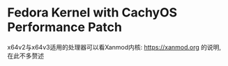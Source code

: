 # Fedora Kernel with CachyOS Performance Patch
x64v2与x64v3适用的处理器可以看Xanmod内核: https://xanmod.org 的说明,在此不多赘述
